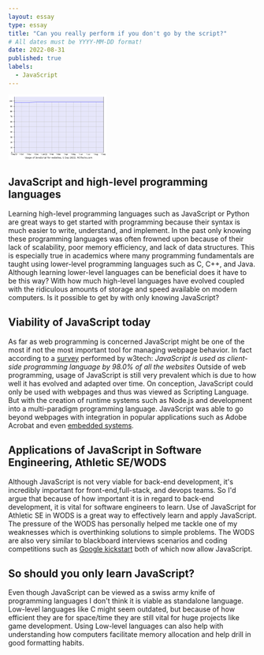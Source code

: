 ```yaml
---
layout: essay
type: essay
title: "Can you really perform if you don't go by the script?"
# All dates must be YYYY-MM-DD format!
date: 2022-08-31
published: true
labels:
  - JavaScript
---
```


<img width="200px" class="rounded float-start pe-4" src="../img/JS-usage.png">

## JavaScript and high-level programming languages

Learning high-level programming languages such as JavaScript or Python are great ways to get started with programming because their syntax is much easier to write, understand, and implement. In the past only knowing these programming languages was often frowned upon because of their lack of scalability, poor memory efficiency, and lack of data structures. This is especially true in academics where many programming fundamentals are taught using lower-level programming languages such as C, C++, and Java. Although learning lower-level languages can be beneficial does it have to be this way? With how much high-level languages have evolved coupled with the ridiculous amounts of storage and speed available on modern computers. Is it possible to get by with only knowing JavaScript?

##  Viability of JavaScript today

As far as web programming is concerned JavaScript might be one of the most if not the most important tool for managing webpage behavior. In fact according to a [survey](https://w3techs.com/technologies/details/cp-javascript/) performed by w3tech:
*JavaScript is used as client-side programming language by 98.0% of all the websites*
Outside of web programming, usage of JavaScript is still very prevalent which is due to how well it has evolved and adapted over time. On conception, JavaScript could only be used with webpages and thus was viewed as Scripting Language. But with the creation of runtime systems such as Node.js and development into a multi-paradigm programming language. JavaScript was able to go beyond webpages with integration in popular applications such as Adobe Acrobat and even [embedded systems](https://www.espruino.com).  

## Applications of JavaScript in Software Engineering, Athletic SE/WODS 

Although JavaScript is not very viable for back-end development, it's incredibly important for front-end,full-stack, and devops teams. So I'd argue that because of how important it is in regard to back-end development, it is vital for software engineers to learn. Use of JavaScript for Athletic SE in WODS is a great way to effectively learn and apply JavaScript. The pressure of the WODS has personally helped me tackle one of my weaknesses which is overthinking solutions to simple problems. The WODS are also very similar to blackboard interviews scenarios and coding competitions such as [Google kickstart](https://codingcompetitions.withgoogle.com/kickstart/faq) both of which now allow JavaScript.  

## So should you only learn JavaScript?

Even though JavaScript can be viewed as a swiss army knife of programming languages I don't think it is viable as standalone language. Low-level languages like C might seem outdated, but because of how efficient they are for space/time they are still vital for huge projects like game development. Using Low-level languages can also help with understanding how computers facilitate memory allocation and help drill in good formatting habits.
